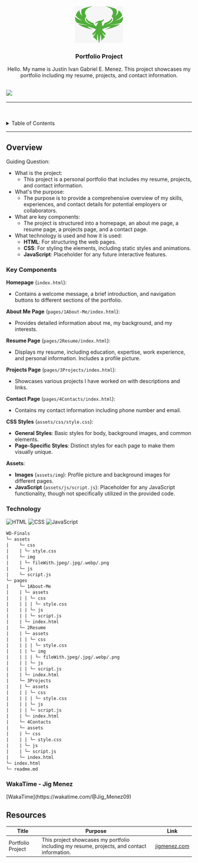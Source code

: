 <a name="readme-top">

<br/>

<br />
<div align="center">
  <a href="https://github.com/JigMenez/">
    <img src="./assets/img/Phoenix Logo.jpg" alt="Nyebe" width="130" height="100">
  </a>
  <h3 align="center">Portfolio Project</h3>
</div>

<div align="center">
  Hello. My name is Justin Ivan Gabriel E. Menez. This project showcases my portfolio including my resume, projects, and contact information.
</div>

<br />

![](https://visit-counter.vercel.app/counter.png?page=JigMenez/WD-Final-Activity)

---

<br />
<br />

<details>
  <summary>Table of Contents</summary>
  <ol>
    <li>
      <a href="#overview">Overview</a>
      <ol>
        <li>
          <a href="#key-components">Key Components</a>
        </li>
        <li>
          <a href="#technology">Technology</a>
        </li>
      </ol>
    </li>
    <li>
      <a href="#resources">Resources</a>
    </li>
  </ol>
</details>

---

## Overview

Guiding Question:
- What is the project:
  - This project is a personal portfolio that includes my resume, projects, and contact information.
- What's the purpose:
  - The purpose is to provide a comprehensive overview of my skills, experiences, and contact details for potential employers or collaborators.
- What are key components:
  - The project is structured into a homepage, an about me page, a resume page, a projects page, and a contact page.
- What technology is used and how it is used:
  - **HTML**: For structuring the web pages.
  - **CSS**: For styling the elements, including static styles and animations.
  - **JavaScript**: Placeholder for any future interactive features.

### Key Components

**Homepage** (`index.html`):
  - Contains a welcome message, a brief introduction, and navigation buttons to different sections of the portfolio.

**About Me Page** (`pages/1About-Me/index.html`):
  - Provides detailed information about me, my background, and my interests.

**Resume Page** (`pages/2Resume/index.html`):
  - Displays my resume, including education, expertise, work experience, and personal information. Includes a profile picture.

**Projects Page** (`pages/3Projects/index.html`):
  - Showcases various projects I have worked on with descriptions and links.

**Contact Page** (`pages/4Contacts/index.html`):
  - Contains my contact information including phone number and email.

**CSS Styles** (`assets/css/style.css`):
  - **General Styles**: Basic styles for body, background images, and common elements.
  - **Page-Specific Styles**: Distinct styles for each page to make them visually unique.
  
**Assets**:
  - **Images** (`assets/img`): Profile picture and background images for different pages.
  - **JavaScript** (`assets/js/script.js`): Placeholder for any JavaScript functionality, though not specifically utilized in the provided code.

### Technology

![HTML](https://img.shields.io/badge/HTML-E34F26?style=for-the-badge&logo=html5&logoColor=white)
![CSS](https://img.shields.io/badge/CSS-1572B6?style=for-the-badge&logo=css3&logoColor=white)
![JavaScript](https://img.shields.io/badge/JavaScript-F7DF1E?style=for-the-badge&logo=javascript&logoColor=white)

```
WD-Finals
└─ assets
|    └─ css
|    | └─ style.css
|    └─ img
|    | └─ fileWith.jpeg/.jpg/.webp/.png
|    └─ js
|    └─ script.js
└─ pages
|    └─ 1About-Me
|    | └─ assets
|    | | └─ css
|    | | | └─ style.css
|    | | └─ js
|    | | └─ script.js
|    | └─ index.html
|    └─ 2Resume
|    | └─ assets
|    | | └─ css
|    | | | └─ style.css
|    | | └─ img
|    | | | └─ fileWith.jpeg/.jpg/.webp/.png
|    | | └─ js
|    | | └─ script.js
|    | └─ index.html
|    └─ 3Projects
|    | └─ assets
|    | | └─ css
|    | | | └─ style.css
|    | | └─ js
|    | | └─ script.js
|    | └─ index.html
|    └─ 4Contacts
|    └─ assets
|    | └─ css
|    | | └─ style.css
|    | └─ js
|    | └─ script.js
|    └─ index.html
└─ index.html
└─ readme.md
```
<h3>WakaTime - Jig Menez</h3>
[WakaTime](https://wakatime.com/@Jig_Menez09)


## Resources
| Title | Purpose | Link |
|-|-|-|
| Portfolio Project | This project showcases my portfolio including my resume, projects, and contact information. | [jigmenez.com](https://jigmenez.github.io/WD-Final-Activity/) |

